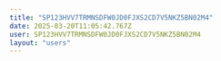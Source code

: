 ```yaml
---
title: "SP123HVV7TRMNSDFW0JD0FJXS2CD7V5NKZ5BN02M4"
date: 2025-03-20T11:05:42.767Z
user: SP123HVV7TRMNSDFW0JD0FJXS2CD7V5NKZ5BN02M4
layout: "users"
---
```

    